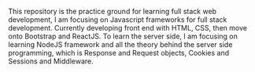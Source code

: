 This repository is the practice ground for learning full stack web development, I am focusing on Javascript frameworks for full stack development.
Currently developing front end with HTML, CSS, then move onto Bootstrap and ReactJS. To learn the server side, I am focusing on learning NodeJS framework 
and all the theory behind the server side programming, which is Response and Request objects, Cookies and Sessions and Middleware.
